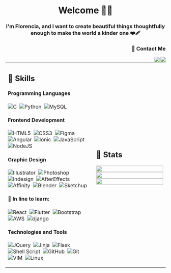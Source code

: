 <h1 align="center">Welcome 👋😊</h1>
<h3 align="center">I'm Florencia, and I want to create beautiful things thoughtfully enough to make the world a kinder one ❤️‍🩹</h3>
<h3 align="right">💬 Contact Me</h4>

[<img align="right" src="https://img.shields.io/badge/Gmail-seashell?&style=for-the-badge&logo=gmail&logoColor=red"/>](mailto:florelysmestre@gmail.com)
[<img align="right" src="https://img.shields.io/badge/Linkedin-aliceblue?&style=for-the-badge&logo=linkedin&logoColor=blue"/>](https://www.linkedin.com/in/florencialys/)


<table width=100%>
<tr>
   <td width=55%>
    
## 🌻 Skills

#### Programming Languages

![C](https://img.shields.io/badge/C-dodgerblue?style=flat&logo=c&logoColor=white)&nbsp;
![Python](https://img.shields.io/badge/Python-steelblue?style=flat&logo=python&logoColor=ffdd54)&nbsp;
![MySQL](https://img.shields.io/badge/MySQL-sandybrown?style=flat&logo=mysql&logoColor=blue)&nbsp;

#### Frontend Development

![HTML5](https://img.shields.io/badge/HTML5-orangered?style=flat&logo=html5&logoColor=white)&nbsp;
![CSS3](https://img.shields.io/badge/CSS3-blue?style=flat&logo=css3&logoColor=white)&nbsp;
![Figma](https://img.shields.io/badge/Figma-gray?style=flat&logo=figma&logoColor=cherry)&nbsp;
![Angular](https://img.shields.io/badge/Angular-red?style=flat&logo=angular&logoColor=white)&nbsp;
![Ionic](https://img.shields.io/badge/Ionic-ghostwhite?style=flat&logo=ionic&logoColor=dodgerblue)&nbsp;
![JavaScript](https://img.shields.io/badge/JavaScript-%23F7DF1E?style=flat&logo=javascript&logoColor=black)&nbsp;
![NodeJS](https://img.shields.io/badge/Node.js-%234ea94b?style=flat&logo=node.js&logoColor=ivory)&nbsp;

#### Graphic Design

![Illustrator](https://img.shields.io/badge/Illustrator-maroon?style=flat&logo=adobeillustrator&logoColor=sandybrown)&nbsp;
![Photoshop](https://img.shields.io/badge/Photoshop-midnightblue?style=flat&logo=adobephotoshop&logoColor=cornflowerblue)&nbsp;
![Indesign](https://img.shields.io/badge/Indesign-darkred?style=flat&logo=adobeindesign&logoColor=cherry)&nbsp;
![AfterEffects](https://img.shields.io/badge/After_Effects-indigo?style=flat&logo=adobeaftereffects&logoColor=plum)&nbsp;
![Affinity](https://img.shields.io/badge/Affinity-gray?style=flat&logo=affinity&logoColor=dodgerblue)&nbsp;
![Blender](https://img.shields.io/badge/blender-232F3E?style=flat&logo=blender&logoColor=orange)&nbsp;
![Sketchup](https://img.shields.io/badge/SketchUp-white?style=flat&logo=sketchup&logoColor=red)&nbsp;

#### 🌱 In line to learn:

![React](https://img.shields.io/badge/React-ghostwhite?style=flat&logo=react&logoColor=dodgerblue)&nbsp;
![Flutter](https://img.shields.io/badge/Flutter-blue?style=flat&logo=flutter&logoColor=lightblue)&nbsp;
![Bootstrap](https://img.shields.io/badge/Bootstrap-%23563D7C?style=flat&logo=bootstrap&logoColor=white)&nbsp;
![AWS](https://img.shields.io/badge/Amazon_AWS-orange?style=flat&logo=amazon-aws&logoColor=black)&nbsp;
![django](https://img.shields.io/badge/django-darkgreen?style=flat&logo=django&logoColor=black)&nbsp;

#### Technologies and Tools

![JQuery](https://img.shields.io/badge/JQuery-ghostwhite?style=flat&logo=jquery&logoColor=blue)&nbsp;
![Jinja](https://img.shields.io/badge/Jinja-linen?style=flat&logo=jinja&logoColor=red)&nbsp;
![Flask](https://img.shields.io/badge/Flask-red?style=flat&logo=flask&logoColor=black)&nbsp;
![Shell Script](https://img.shields.io/badge/Bash-232F3E?style=flat&logo=gnu-bash&logoColor=white)&nbsp;
![GitHub](https://img.shields.io/badge/GitHub-black?style=flat&logo=github&logoColor=white)&nbsp;
![Git](https://img.shields.io/badge/Git-%23F05033?style=flat&logo=git&logoColor=white)&nbsp;
![VIM](https://img.shields.io/badge/VIM-%2311AB00?&style=flat&logo=vim&logoColor=white)&nbsp;
![Linux](https://img.shields.io/badge/Linux-white?style=flat&logo=linux&logoColor=black)&nbsp;
</td>

<td>

## 📄 Stats

<p align="center">
  <img width="100%" src="https://github-readme-stats.vercel.app/api?username=FloLys&theme=onedark&show_icons=true&bg_color=FFFFFF00&hide_border=true" />
 <br>
  <img width="100%" src="https://github-readme-streak-stats.herokuapp.com/?user=FloLys&theme=onedark_duo&stroke=FFFFFF00&hide_border=true&background=FFFFFF00" />
 <br>
  <img width="100%" src="https://github-readme-stats.vercel.app/api/top-langs/?username=FloLys&theme=onedark&layout=compact&bg_color=FFFFFF00&text_color=black&hide_border=true&langs_count=4" />
</p>
     
  </td>
 </tr>
</table>

